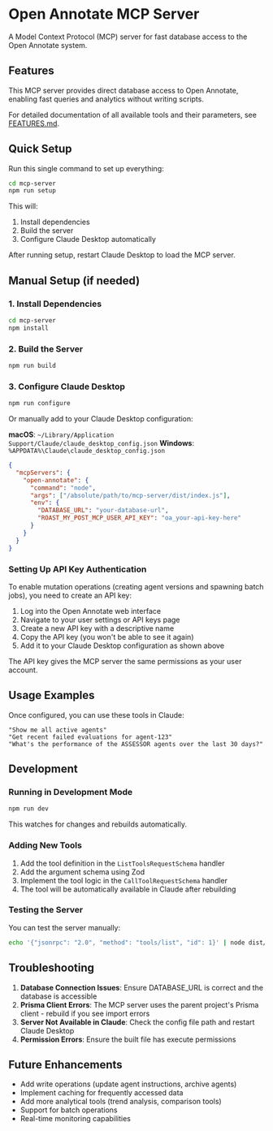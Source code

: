 # Open Annotate MCP Server

A Model Context Protocol (MCP) server for fast database access to the Open Annotate system.

## Features

This MCP server provides direct database access to Open Annotate, enabling fast queries and analytics without writing scripts.

For detailed documentation of all available tools and their parameters, see [FEATURES.md](./FEATURES.md).

## Quick Setup

Run this single command to set up everything:

```bash
cd mcp-server
npm run setup
```

This will:

1. Install dependencies
2. Build the server
3. Configure Claude Desktop automatically

After running setup, restart Claude Desktop to load the MCP server.

## Manual Setup (if needed)

### 1. Install Dependencies

```bash
cd mcp-server
npm install
```

### 2. Build the Server

```bash
npm run build
```

### 3. Configure Claude Desktop

```bash
npm run configure
```

Or manually add to your Claude Desktop configuration:

**macOS**: `~/Library/Application Support/Claude/claude_desktop_config.json`
**Windows**: `%APPDATA%\Claude\claude_desktop_config.json`

```json
{
  "mcpServers": {
    "open-annotate": {
      "command": "node",
      "args": ["/absolute/path/to/mcp-server/dist/index.js"],
      "env": {
        "DATABASE_URL": "your-database-url",
        "ROAST_MY_POST_MCP_USER_API_KEY": "oa_your-api-key-here"
      }
    }
  }
}
```

### Setting Up API Key Authentication

To enable mutation operations (creating agent versions and spawning batch jobs), you need to create an API key:

1. Log into the Open Annotate web interface
2. Navigate to your user settings or API keys page
3. Create a new API key with a descriptive name
4. Copy the API key (you won't be able to see it again)
5. Add it to your Claude Desktop configuration as shown above

The API key gives the MCP server the same permissions as your user account.

## Usage Examples

Once configured, you can use these tools in Claude:

```
"Show me all active agents"
"Get recent failed evaluations for agent-123"
"What's the performance of the ASSESSOR agents over the last 30 days?"
```

## Development

### Running in Development Mode

```bash
npm run dev
```

This watches for changes and rebuilds automatically.

### Adding New Tools

1. Add the tool definition in the `ListToolsRequestSchema` handler
2. Add the argument schema using Zod
3. Implement the tool logic in the `CallToolRequestSchema` handler
4. The tool will be automatically available in Claude after rebuilding

### Testing the Server

You can test the server manually:

```bash
echo '{"jsonrpc": "2.0", "method": "tools/list", "id": 1}' | node dist/index.js
```

## Troubleshooting

1. **Database Connection Issues**: Ensure DATABASE_URL is correct and the database is accessible
2. **Prisma Client Errors**: The MCP server uses the parent project's Prisma client - rebuild if you see import errors
3. **Server Not Available in Claude**: Check the config file path and restart Claude Desktop
4. **Permission Errors**: Ensure the built file has execute permissions

## Future Enhancements

- Add write operations (update agent instructions, archive agents)
- Implement caching for frequently accessed data
- Add more analytical tools (trend analysis, comparison tools)
- Support for batch operations
- Real-time monitoring capabilities
